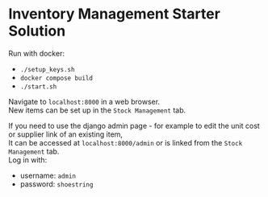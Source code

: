 # Inventory Management Starter Solution

Run with docker:  
-  `./setup_keys.sh`  
- `docker compose build`  
- `./start.sh`

Navigate to `localhost:8000` in a web browser.  
New items can be set up in the `Stock Management` tab. 

If you need to use the django admin page - for example to edit the unit cost or supplier link of an existing item,   
It can be accessed at `localhost:8000/admin` or is linked from the `Stock Management` tab.  
Log in with:  
- username: `admin`
- password: `shoestring`  
